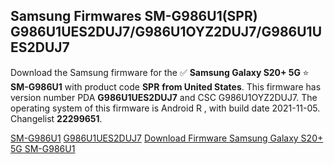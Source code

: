 <h2>Samsung Firmwares SM-G986U1(SPR) G986U1UES2DUJ7/G986U1OYZ2DUJ7/G986U1UES2DUJ7</h2>
Download the Samsung firmware for the ✅ <strong>Samsung Galaxy S20+ 5G </strong> ⭐ <strong>SM-G986U1</strong> with product code <strong>SPR</strong> <strong> from United States</strong>. This firmware has version number PDA <strong>G986U1UES2DUJ7</strong> and CSC G986U1OYZ2DUJ7. The operating system of this firmware is Android R , with build date 2021-11-05. Changelist <strong>22299651</strong>.


[SM-G986U1](https://samfirm.shop/samsung/model/SM-G986U1)
[G986U1UES2DUJ7](https://samfirm.shop/samsung/pda/G986U1UES2DUJ7)
[Download Firmware Samsung Galaxy S20+ 5G SM-G986U1](https://samfirm.shop/samsung/firmware/471735)
